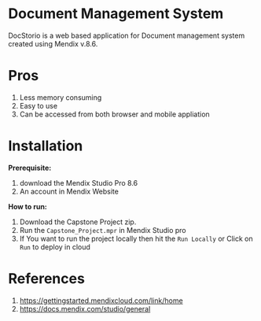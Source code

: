 # Document Management System
DocStorio is a web based application for Document management system created using Mendix v.8.6.
# Pros
1. Less memory consuming
2. Easy to use
3. Can be accessed from both browser and mobile appliation
# Installation
**Prerequisite:**

1. download the Mendix Studio Pro 8.6
2. An account in Mendix Website

**How to run:**

1. Download the Capstone Project zip.
2. Run the ``Capstone_Project.mpr`` in Mendix Studio pro
3. If You want to run the project locally then hit the ``Run Locally`` or Click on ``Run`` to deploy in cloud

# References
 1. https://gettingstarted.mendixcloud.com/link/home
 2. https://docs.mendix.com/studio/general
